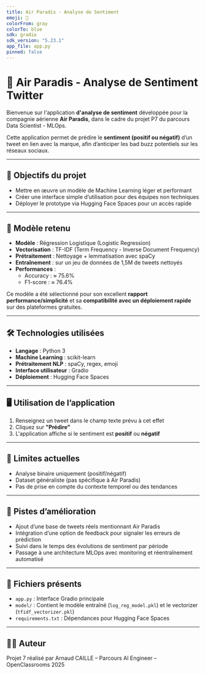 ```yaml
---
title: Air Paradis - Analyse de Sentiment
emoji: 🛫
colorFrom: gray
colorTo: blue
sdk: gradio
sdk_version: "5.23.1"
app_file: app.py
pinned: false
---
```


# 🧠 Air Paradis - Analyse de Sentiment Twitter

Bienvenue sur l'application **d'analyse de sentiment** développée pour la compagnie aérienne **Air Paradis**, dans le cadre du projet P7 du parcours Data Scientist - MLOps.

Cette application permet de prédire le **sentiment (positif ou négatif)** d’un tweet en lien avec la marque, afin d’anticiper les bad buzz potentiels sur les réseaux sociaux.

---

## 🎯 Objectifs du projet

- Mettre en œuvre un modèle de Machine Learning léger et performant
- Créer une interface simple d’utilisation pour des équipes non techniques
- Déployer le prototype via Hugging Face Spaces pour un accès rapide

---

## 🧩 Modèle retenu

- **Modèle** : Régression Logistique (Logistic Regression)
- **Vectorisation** : TF-IDF (Term Frequency - Inverse Document Frequency)
- **Prétraitement** : Nettoyage + lemmatisation avec spaCy
- **Entraînement** : sur un jeu de données de 1,5M de tweets nettoyés
- **Performances** :
  - Accuracy : ≈ 75.6%
  - F1-score : ≈ 76.4%

Ce modèle a été sélectionné pour son excellent **rapport performance/simplicité** et sa **compatibilité avec un déploiement rapide** sur des plateformes gratuites.

---

## 🛠️ Technologies utilisées

- **Langage** : Python 3
- **Machine Learning** : scikit-learn
- **Prétraitement NLP** : spaCy, regex, emoji
- **Interface utilisateur** : Gradio
- **Déploiement** : Hugging Face Spaces

---

## 🖥️ Utilisation de l’application

1. Renseignez un tweet dans le champ texte prévu à cet effet
2. Cliquez sur **"Prédire"**
3. L'application affiche si le sentiment est **positif** ou **négatif**

---

## 📌 Limites actuelles

- Analyse binaire uniquement (positif/négatif)
- Dataset généraliste (pas spécifique à Air Paradis)
- Pas de prise en compte du contexte temporel ou des tendances

---

## 🔭 Pistes d’amélioration

- Ajout d’une base de tweets réels mentionnant Air Paradis
- Intégration d’une option de feedback pour signaler les erreurs de prédiction
- Suivi dans le temps des évolutions de sentiment par période
- Passage à une architecture MLOps avec monitoring et réentraînement automatisé

---

## 📁 Fichiers présents

- `app.py` : Interface Gradio principale
- `model/` : Contient le modèle entraîné (`log_reg_model.pkl`) et le vectorizer (`tfidf_vectorizer.pkl`)
- `requirements.txt` : Dépendances pour Hugging Face Spaces

---

## 🧑‍💻 Auteur

Projet 7 réalisé par Arnaud CAILLE – Parcours AI Engineer – OpenClassrooms 2025

